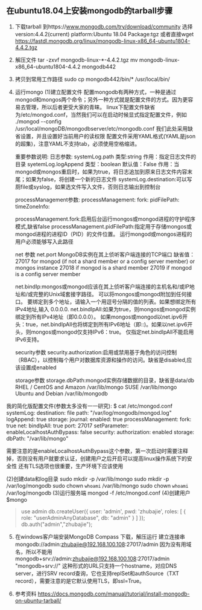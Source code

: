 ## 在ubuntu18.04上安装mongodb的tarball步骤
1. 下载tarball
  到https://www.mongodb.com/try/download/community 选择
  version:4.4.2(current) 
  platform:Ubuntu 18.04
  Package:tgz
  或者直接wget https://fastdl.mongodb.org/linux/mongodb-linux-x86_64-ubuntu1804-4.4.2.tgz
2. 解压文件
  tar -zxvf mongodb-linux-*-4.4.2.tgz
  mv mongodb-linux-x86_64-ubuntu1804-4.4.2 mongodb442
3. 拷贝到常用工作路径
  sudo cp mongodb442/bin/* /usr/local/bin/
4. 运行mongo
  (1)建立配置文件
    配置mongodb有两种方式，一种是通过mongod和mongos两个命令；另外一种方式就是配置文件的方式。因为更容易去管理，所以后者更受大家的青睐。
    linux下配置文件缺省为/etc/mongod.conf，当然我们可以在启动时候显式指定配置文件，例如
    ./mongod --config /usr/local/mongoDB/mongodbserver/etc/mongodb.conf
    我们此处采用缺省设置，并且设置好当前用户的读权限
    配置文件采用YAML格式(YAML是json的超集)，注意YAML不支持tab，必须使用空格缩进。
    
    重要参数说明:
    日志参数:
    systemLog.path
         类型:string
         作用：指定日志文件的目录
    syetemLog.logAppend
          类型：boolean
          默认值：False
          作用：当mongod或mongos重启时，如果为true，将日志追加到原来日志文件内容末尾；如果为false，将创建一个新的日志文件
    systemLog.destination:可以写厕file或syslog，如果选文件写入文件，否则日志输出到控制台


    processManagement参数:
    processManagement:
	   fork: <boolean>
	   pidFilePath: <string>
	   timeZoneInfo: <string>

    processManagement.fork:启用后台运行mongos或mongod进程的守护程序模式,缺省false
    processManagement.pidFilePath:指定用于存储mongos或mongod进程的进程ID（PID）的文件位置。 运行mongod或mongos进程的用户必须能够写入此路径


    net 参数
   net.port MongoDB实例在其上侦听客户端连接的TCP端口
   缺省值：
      27017 for mongod (if not a shard member or a config server member) or mongos instance
      27018 if mongod is a shard member
      27019 if mongod is a config server member

   net.bindIp:mongos或mongod应该在其上侦听客户端连接的主机名和/或IP地址和/或完整的Unix域套接字路径。 可以将mongos或mongod附加到任何接口。 要绑定到多个地址，请输入一个用逗号分隔的值的列表。如果想绑定所有 IPv4地址,输入 0.0.0.0.
   net.bindIpAll:如果为true，则mongos或mongod实例绑定到所有IPv4地址（即0.0.0.0）。 如果mongos或mongod以net.ipv6开头：true，net.bindIpAll也将绑定到所有IPv6地址（即::)。如果以net.ipv6开头，则mongos或mongod仅支持IPv6：true。 仅指定net.bindIpAll不能启用IPv6支持。


   security参数
   security.authorization:启用或禁用基于角色的访问控制（RBAC），以控制每个用户对数据库资源和操作的访问。缺省是disabled,应该设置成enabled

   storage参数
    storage.dbPath:mongod实例存储数据的目录，缺省是data/db
        RHEL / CentOS and Amazon /var/lib/mongo
        SUSE	 /var/lib/mongo
         Ubuntu and Debian /var/lib/mongodb

我的简化版配置文件(参数太多没有一一研究):
$ cat /etc/mongod.conf
systemLog:
   destination: file
   path: "/var/log/mongodb/mongod.log"
   logAppend: true
storage:
   journal:
      enabled: true
processManagement:
   fork: true
net:
   bindIpAll: true
   port: 27017
setParameter:
   enableLocalhostAuthBypass: false
security:
   authorization: enabled
storage:
  dbPath: "/var/lib/mongo"

需要注意的是enableLocalhostAuthBypass这个参数，第一次启动时需要注释掉，否则没有用户就要求认证，创建用户之后开启可以提高linux操作系统下的安全性
还有TLS选项也很重要，生产环境下应该使用

   (2)创建data和log目录
    sudo mkdir -p /var/lib/mongo
    sudo mkdir -p /var/log/mongodb
    sudo chown `whoami` /var/lib/mongo 
    sudo chown `whoami` /var/log/mongodb
  (3)运行服务端
 mongod -f /etc/mongod.conf
  (4)创建用户
  $mongo
  >use admin
  >db.createUser({ user: 'admin', pwd: 'zhubajie', roles: [ { role: "userAdminAnyDatabase", db: "admin" } ] });
  >db.auth("admin","zhubajie");

5. 在windows客户端安装MongoDB Compass
 下载，解压运行
  建立连接串
   mongodb://admin:zhubajie@192.168.100.108:27017/admin
  因为没有用域名，所以不能用 mongodb+srv://admin:zhubajie@192.168.100.108:27017/admin
"mongodb+srv://"
这种形式的URL只支持一个hostname，对应DNS server，进行SRV record查询，它也支持replSet和authSource（TXT record），需要注意的是它默认使用TLS，即ssl=True。

6. 参考资料
https://docs.mongodb.com/manual/tutorial/install-mongodb-on-ubuntu-tarball/
